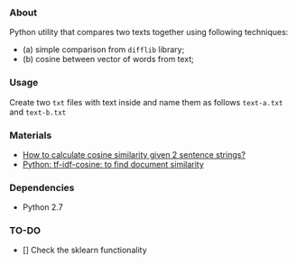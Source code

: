 ### About

Python utility that compares two texts together using following techniques:

* (a) simple comparison from ```difflib``` library;
* (b) cosine between vector of words from text;

### Usage

Create two ```txt``` files with text inside and name them as follows ```text-a.txt``` and ```text-b.txt```

### Materials

* [How to calculate cosine similarity given 2 sentence strings?](http://stackoverflow.com/questions/15173225/how-to-calculate-cosine-similarity-given-2-sentence-strings-python)
* [Python: tf-idf-cosine: to find document similarity](http://stackoverflow.com/questions/12118720/python-tf-idf-cosine-to-find-document-similarity/18914884#18914884)

### Dependencies

* Python 2.7

### TO-DO

* [] Check the sklearn functionality
